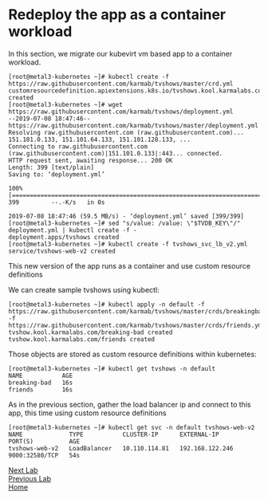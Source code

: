 # Redeploy the app as a container workload

In this section, we migrate our kubevirt vm based app to a container workload.

```console
[root@metal3-kubernetes ~]# kubectl create -f https://raw.githubusercontent.com/karmab/tvshows/master/crd.yml
customresourcedefinition.apiextensions.k8s.io/tvshows.kool.karmalabs.com created
[root@metal3-kubernetes ~]# wget https://raw.githubusercontent.com/karmab/tvshows/deployment.yml
--2019-07-08 18:47:46--  https://raw.githubusercontent.com/karmab/tvshows/master/deployment.yml
Resolving raw.githubusercontent.com (raw.githubusercontent.com)... 151.101.0.133, 151.101.64.133, 151.101.128.133, ...
Connecting to raw.githubusercontent.com (raw.githubusercontent.com)|151.101.0.133|:443... connected.
HTTP request sent, awaiting response... 200 OK
Length: 399 [text/plain]
Saving to: ‘deployment.yml’

100%[=====================================================================================================================================================>] 399         --.-K/s   in 0s

2019-07-08 18:47:46 (59.5 MB/s) - ‘deployment.yml’ saved [399/399]
[root@metal3-kubernetes ~]# sed "s/value: /value: \"$TVDB_KEY\"/" deployment.yml | kubectl create -f -
deployment.apps/tvshows created
[root@metal3-kubernetes ~]# kubectl create -f tvshows_svc_lb_v2.yml
service/tvshows-web-v2 created
```

This new version of the app runs as a container and use custom resource definitions

We can create sample tvshows using kubectl:

```console
[root@metal3-kubernetes ~]# kubectl apply -n default -f https://raw.githubusercontent.com/karmab/tvshows/master/crds/breakingbad.yml -f https://raw.githubusercontent.com/karmab/tvshows/master/crds/friends.yml
tvshow.kool.karmalabs.com/breaking-bad created
tvshow.kool.karmalabs.com/friends created
```

Those objects are stored as custom resource definitions within kubernetes:

```console
[root@metal3-kubernetes ~]# kubectl get tvshows -n default
NAME           AGE
breaking-bad   16s
friends        16s
```

As in the previous section, gather the load balancer ip and connect to this app, this time using custom resource definitions

```console
[root@metal3-kubernetes ~]# kubectl get svc -n default tvshows-web-v2
NAME             TYPE           CLUSTER-IP      EXTERNAL-IP       PORT(S)          AGE
tvshows-web-v2   LoadBalancer   10.110.114.81   192.168.122.246   9000:32580/TCP   54s
```

[Next Lab](lab5.md)\
[Previous Lab](lab3.md)\
[Home](README.md)
